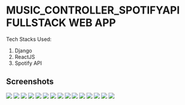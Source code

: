 # MUSIC_CONTROLLER_SPOTIFYAPI FULLSTACK WEB APP
Tech Stacks Used:
1. Django 
2. ReactJS
3. Spotify API

## Screenshots
![](Screenshots/Screenshot%20(96).png)
![](Screenshots/Screenshot%20(97).png)
![](Screenshots/Screenshot%20(98).png)
![](Screenshots/Screenshot%20(99).png)
![](Screenshots/Screenshot%20(101).png)
![](Screenshots/Screenshot%20(102).png)
![](Screenshots/Screenshot%20(103).png)
![](Screenshots/Screenshot%20(104).png)
![](Screenshots/Screenshot%20(105).png)
![](Screenshots/Screenshot%20(95).png)
![](Screenshots/Screenshot%20(100).png)
![](Screenshots/Screenshot_39.png)
![](Screenshots/Screenshot_40.png)
![](Screenshots/Screenshot_41.png)
![](Screenshots/Screenshot_42.png)

